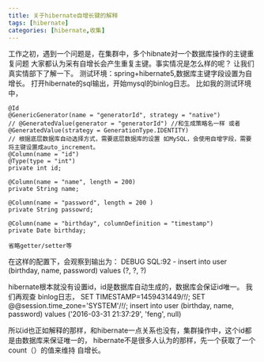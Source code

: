 ```yaml
---
title: 关于hibernate自增长键的解释
tags: [hibernate]
categories: [hibernate,收集]
---
```


工作之初，遇到一个问题是，在集群中，多个hibnate对一个数据库操作的主键重复问题
大家都认为采有自增长会产生重复主键。事实情况是怎么样的呢？
让我们真实情部下了解一下。
测试环境：spring+hibernate5,数据库主键字段设置为自增长。
打开hibernate的sql输出，开始mysql的binlog日志。
比如我的测试环境中，

	@Id
	@GenericGenerator(name = "generatorId", strategy = "native")
	// @GeneratedValue(generator = "generatorId") //和生成策略名一样 或者
	@GeneratedValue(strategy = GenerationType.IDENTITY)
	// 根据底层数据库自动选择方式，需要底层数据库的设置 如MySQL，会使用自增字段，需要将主键设置成auto_increment。
	@Column(name = "id")
	@Type(type = "int")
	private int id;

	@Column(name = "name", length = 200)
	private String name;

	@Column(name = "password", length = 200 )
	private String passowrd;

	@Column(name = "birthday", columnDefinition = "timestamp")
	private Date birthday;

	省略getter/setter等

在这样的配置下，会观察到输出为：
	DEBUG SQL:92 - insert into user (birthday, name, password) values (?, ?, ?)

hibernate根本就没有设置id，id是数据库自动生成的，数据库会保证id唯一。
我们再观查 binlog日志，
	SET TIMESTAMP=1459431449/*!*/;
	SET @@session.time_zone='SYSTEM'/*!*/;
	insert into user (birthday, name, password) values ('2016-03-31 21:37:29', 'feng', null)	

所以id也正如解释的那样，和hibernate一点关系也没有，集群操作中，这个id都是由数据库来保证唯一的，
hibernate不是很多人认为的那样，先一个获取了一个count（）的值来维持 自增长。		

